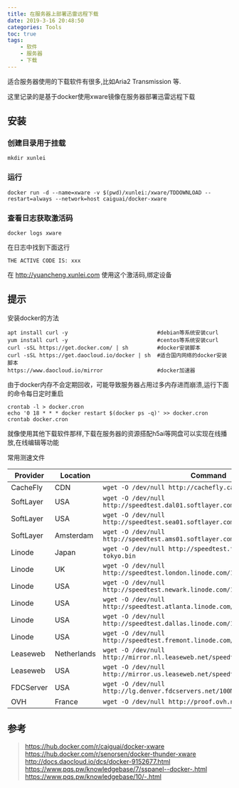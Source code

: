 ```yaml
---
title: 在服务器上部署迅雷远程下载
date: 2019-3-16 20:48:50
categories: Tools
toc: true
tags:
    - 软件
    - 服务器
    - 下载
---
```

适合服务器使用的下载软件有很多,比如Aria2 Transmission 等.

这里记录的是基于docker使用xware镜像在服务器部署迅雷远程下载

<!--more-->

## 安装

### 创建目录用于挂载

```
mkdir xunlei
```
### 运行

```
docker run -d --name=xware -v $(pwd)/xunlei:/xware/TDDOWNLOAD --restart=always --network=host caiguai/docker-xware
```
### 查看日志获取激活码

```
docker logs xware
```
在日志中找到下面这行
```
THE ACTIVE CODE IS: xxx
```
在 http://yuancheng.xunlei.com 使用这个激活码,绑定设备

## 提示

安装docker的方法

```
apt install curl -y                            #debian等系统安装curl
yum install curl -y                            #centos等系统安装curl
curl -sSL https://get.docker.com/ | sh         #docker安装脚本
curl -sSL https://get.daocloud.io/docker | sh  #适合国内网络的docker安装脚本
https://www.daocloud.io/mirror                 #docker加速器
```

由于docker内存不会定期回收，可能导致服务器占用过多内存进而崩溃,运行下面的命令每日定时重启

```
crontab -l > docker.cron
echo '0 18 * * * docker restart $(docker ps -q)' >> docker.cron
crontab docker.cron
```

就像使用其他下载软件那样,下载在服务器的资源搭配h5ai等网盘可以实现在线播放,在线编辑等功能

常用测速文件

|Provider|Location|Command|
|-|-|-|
|CacheFly|CDN|``wget -O /dev/null http://cachefly.cachefly.net/100mb.test``|
|SoftLayer|USA|``wget -O /dev/null http://speedtest.dal01.softlayer.com/downloads/test100.zip``|
|SoftLayer|USA|``wget -O /dev/null http://speedtest.sea01.softlayer.com/downloads/test100.zip``|
|SoftLayer|Amsterdam|``wget -O /dev/null http://speedtest.ams01.softlayer.com/downloads/test500.zip``|
|Linode|Japan|``wget -O /dev/null http://speedtest.tokyo.linode.com/100MB-tokyo.bin``|
|Linode|UK|``wget -O /dev/null http://speedtest.london.linode.com/100MB-london.bin``|
|Linode|USA|``wget -O /dev/null http://speedtest.newark.linode.com/100MB-newark.bin``|
|Linode|USA|``wget -O /dev/null http://speedtest.atlanta.linode.com/100MB-atlanta.bin``|
|Linode|USA|``wget -O /dev/null http://speedtest.dallas.linode.com/100MB-dallas.bin``|
|Linode|USA|``wget -O /dev/null http://speedtest.fremont.linode.com/100MB-fremont.bin``|
|Leaseweb|Netherlands|``wget -O /dev/null http://mirror.nl.leaseweb.net/speedtest/1000mb.bin``|
|Leaseweb|USA|``wget -O /dev/null http://mirror.us.leaseweb.net/speedtest/1000mb.bin``|
|FDCServer|USA|``wget -O /dev/null http://lg.denver.fdcservers.net/100MBtest.zip``|
|OVH|France|``wget -O /dev/null http://proof.ovh.net/files/100Mb.dat``|

## 参考

> https://hub.docker.com/r/caiguai/docker-xware
> https://hub.docker.com/r/senorsen/docker-thunder-xware
> http://docs.daocloud.io/dcs/docker-9152677.html
> https://www.pqs.pw/knowledgebase/7/sspanel--docker-.html
> https://www.pqs.pw/knowledgebase/10/-.html
